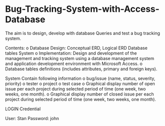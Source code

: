 # Bug-Tracking-System-with-Access-Database
The aim is to design, develop with database Queries and test a bug tracking system.  

Contents: 
o Database Design: Conceptual ERD, Logical ERD  Database tables System
o Implementation: Design and development of the management and tracking system using a database management system and application development environment with Microsoft Access.
o	Database tables definitions (includes attributes, primary and foreign keys).

System Contain following information 
o	bug/issue (name, status, severity, priority) 
o	tester
o	project
o	test case
o	Graphical display number of open issue per each project during selected period of time (one week, two weeks, one month).
o	Graphical display number of closed issue per each project during selected period of time (one week, two weeks, one month).





LOGIN Credential


User: Stan
Password: john



